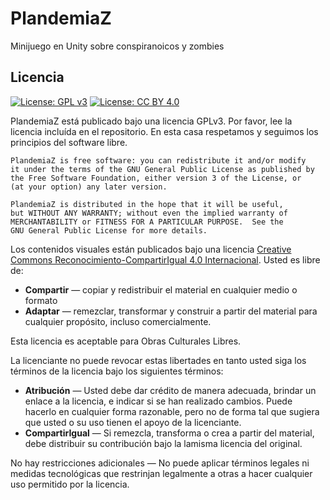 # PlandemiaZ
Minijuego en Unity sobre conspiranoicos y zombies


## Licencia

[![License: GPL v3](https://img.shields.io/badge/License-GPLv3-blue.svg)](https://www.gnu.org/licenses/gpl-3.0)  [![License: CC BY 4.0](https://licensebuttons.net/l/by-sa/4.0/80x15.png)](http://creativecommons.org/licenses/by-sa/4.0/)

PlandemiaZ está publicado bajo una licencia GPLv3. Por favor, lee la licencia incluída en el repositorio. En esta casa respetamos y seguimos los principios del software libre. 


	PlandemiaZ is free software: you can redistribute it and/or modify
    it under the terms of the GNU General Public License as published by
    the Free Software Foundation, either version 3 of the License, or
    (at your option) any later version.

    PlandemiaZ is distributed in the hope that it will be useful,
    but WITHOUT ANY WARRANTY; without even the implied warranty of
    MERCHANTABILITY or FITNESS FOR A PARTICULAR PURPOSE.  See the
    GNU General Public License for more details.

Los contenidos visuales están publicados bajo una licencia [Creative Commons Reconocimiento-CompartirIgual 4.0 Internacional](http://creativecommons.org/licenses/by-sa/4.0/). Usted es libre de:
* **Compartir** — copiar y redistribuir el material en cualquier medio o formato
* **Adaptar** — remezclar, transformar y construir a partir del material para cualquier propósito, incluso comercialmente.

Esta licencia es aceptable para Obras Culturales Libres.

La licenciante no puede revocar estas libertades en tanto usted siga los términos de la licencia bajo los siguientes términos:

* **Atribución** — Usted debe dar crédito de manera adecuada, brindar un enlace a la licencia, e indicar si se han realizado cambios. Puede hacerlo en cualquier forma razonable, pero no de forma tal que sugiera que usted o su uso tienen el apoyo de la licenciante.
* **CompartirIgual** — Si remezcla, transforma o crea a partir del material, debe distribuir su contribución bajo la lamisma licencia del original.

No hay restricciones adicionales — No puede aplicar términos legales ni medidas tecnológicas que restrinjan legalmente a otras a hacer cualquier uso permitido por la licencia.